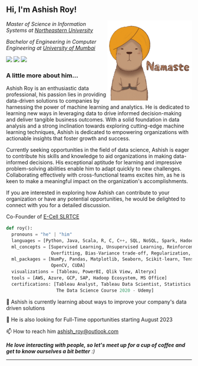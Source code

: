 <h2> Hi, I'm Ashish Roy! </h2> <img align='right' src="https://github.com/royashishneu/royashishneu/blob/main/giphy.gif" width="230">

<p><em>Master of Science in Information Systems at <a href="https://www.northeastern.edu">Northeastern University</a>
<p>Bachelor of Engineering in Computer Engineering at <a href="https://mu.ac.in/">University of Mumbai</a>
</em></p>

<a href="https://www.linkedin.com/in/roy-ashish"> <img src="https://img.shields.io/badge/-Ashish Roy-blue?style=flat&logo=Linkedin&logoColor=white&link=https://www.linkedin.com/in/roy-ashish"></a> <a href="mailto:ashish_roy2outlook.com?body=Hi, I'm Ashish Roy and thank you for reaching out to me! Please type your message below this line."> <img src="https://img.shields.io/badge/-E--mail-red?style=flat&logo=maildotru&logoColor=white"></a> <a href="https://wa.me/18626845570"> <img src="https://img.shields.io/badge/-WhatsApp-green?style=flat&logo=whatsapp&logoColor=white"></a>


### A little more about him...

Ashish Roy is an enthusiastic data professional, his passion lies in providing data-driven solutions to companies by harnessing the power of machine learning and analytics. He is dedicated to learning new ways in leveraging data to drive informed decision-making and deliver tangible business outcomes. With a solid foundation in data analysis and a strong inclination towards exploring cutting-edge machine learning techniques, Ashish is dedicated to empowering organizations with actionable insights that foster growth and success.

Currently seeking opportunities in the field of data science, Ashish is eager to contribute his skills and knowledge to aid organizations in making data-informed decisions. His exceptional aptitude for learning and impressive problem-solving abilities enable him to adapt quickly to new challenges. Collaborating effectively with cross-functional teams excites him, as he is keen to make a meaningful impact on the organization's accomplishments.

If you are interested in exploring how Ashish can contribute to your organization or have any potential opportunities, he would be delighted to connect with you for a detailed discussion.

Co-Founder of <a href="https://www.linkedin.com/company/e-cell-slrtce/?originalSubdomain=in">E-Cell SLRTCE</a>


```python
def roy():
  pronouns = "he" | "him"
  languages = [Python, Java, Scala, R, C, C++, SQL, NoSQL, Spark, Hadoop]
  ml_concepts = [Supervised Learning, Unsupervised Learning, Reinforcement Learning, Neural Networks, Gradient Descent,\
                 Overfitting, Bias-Variance trade-off, Regularization, Ensemble Learning, Transfer Learning]
  ml_packages = [NumPy, Pandas, Matplotlib, Seaborn, Scikit-learn, TensorFlow, Keras, PyTorch, NLTK, Scipy, Selenium,\
                 OpenCV, CUDA]
  visualizations = [Tableau, PowerBI, Qlik View, Alteryx]
  tools = [AWS, Azure, GCP, SAP, Hadoop Ecosystem, MS Office]
  certifications: [Tableau Analyst, Tableau Data Scientist, Statistics for Data Science and Business Analysis - Udemy,
                   The Data Science Course 2020 - Udemy]
```
🌱 Ashish is currently learning about ways to improve your company's data driven solutions 

🤝 He is also looking for Full-Time opportunities starting August 2023 

📫 How to reach him ashish_roy@outlook.com 

<em><b>He love interacting with people, so let's meet up for a cup of coffee and get to know ourselves a bit better</b> :)</em>



---

<!---
royashishneu/royashishneu is a ✨ special ✨ repository because its `README.md` (this file) appears on your GitHub profile.
You can click the Preview link to take a look at your changes.
--->
